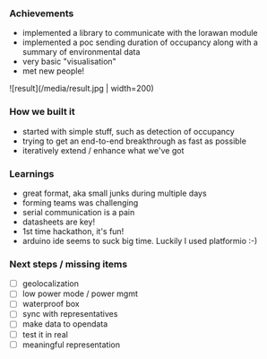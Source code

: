 ### Achievements
- implemented a library to communicate with the lorawan module
- implemented a poc sending duration of occupancy along with a summary of environmental data
- very basic "visualisation"
- met new people!

![result](/media/result.jpg | width=200)

### How we built it
- started with simple stuff, such as detection of occupancy
- trying to get an end-to-end breakthrough as fast as possible
- iteratively extend / enhance what we've got

### Learnings
- great format, aka small junks during multiple days
- forming teams was challenging
- serial communication is a pain
- datasheets are key!
- 1st time hackathon, it's fun!
- arduino ide seems to suck big time. Luckily I used platformio :-)

### Next steps / missing items
- [ ] geolocalization
- [ ] low power mode / power mgmt
- [ ] waterproof box
- [ ] sync with representatives
- [ ] make data to opendata
- [ ] test it in real
- [ ] meaningful representation
